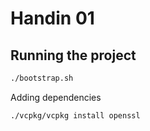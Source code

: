# Handin 01

## Running the project

```bash
./bootstrap.sh
```

Adding dependencies

```bash
./vcpkg/vcpkg install openssl
```
